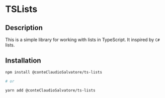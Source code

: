 # TSLists

## Description

This is a simple library for working with lists in TypeScript. It inspired by `C#` lists.

## Installation

```bash
npm install @conteClaudioSalvatore/ts-lists

# or

yarn add @conteClaudioSalvatore/ts-lists
```
